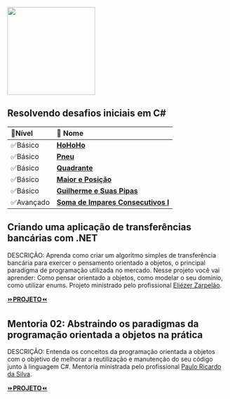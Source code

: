 <div  style="display: inline_block"><br>
  <img align="center" eight="200" width="200"  src="https://user-images.githubusercontent.com/71510774/136876811-9b867092-eacc-4650-96f0-3dd4b251233f.png" />
 </div>


## Resolvendo desafios iniciais em C#

| 📌**Nível** | 📌 **Nome** | 
| :--- |  :--- | 
| ✅Básico | [**HoHoHo**](https://github.com/KalebeSantana/NewTalents-3.NET/blob/main/DesafiosDeCodigo/HoHoHo/Program.cs) |
| ✅Básico | [**Pneu**](https://github.com/KalebeSantana/NewTalents-3.NET/blob/main/DesafiosDeCodigo/Pneu/Program.cs) |
| ✅Básico | [**Quadrante**](https://github.com/KalebeSantana/NewTalents-3.NET/blob/main/DesafiosDeCodigo/Quadrante/Program.cs) |
| ✅Básico | [**Maior e Posição**](https://github.com/KalebeSantana/NewTalents-3.NET/blob/main/DesafiosDeCodigo/MaiorEPosicao/Program.cs) |
| ✅Básico | [**Guilherme e Suas Pipas**](https://github.com/KalebeSantana/NewTalents-3.NET/blob/main/DesafiosDeCodigo/GuilhermeESuasPipas/Program.cs) |
| ✅Avançado | [**Soma de Impares Consecutivos I**](https://github.com/KalebeSantana/NewTalents-3.NET/blob/main/DesafiosDeCodigo/SomaDeImparesConsecutivos1/Program.cs) |

## Criando uma aplicação de transferências bancárias com .NET
DESCRIÇÃO: Aprenda como criar um algoritmo simples de transferência bancária para exercer o pensamento orientado a objetos, o principal paradigma de programação utilizada no mercado. Nesse projeto você vai aprender: Como pensar orientado a objetos, como modelar o seu domínio, como utilizar enums. Projeto ministrado pelo profissional [
Eliézer Zarpelão](https://www.linkedin.com/in/eliezerzarpelao/).

[⏩**PROJETO**⏪](https://github.com/KalebeSantana/APP-TRANSFERENCIA-BANCARIA)

## Mentoria 02: Abstraindo os paradigmas da programação orientada a objetos na prática
DESCRIÇÃO: Entenda os conceitos da programação orientada a objetos com o objetivo de melhorar a reutilização e manutenção do seu código junto à linguagem C#. Mentoria ministrada pelo profissional [Paulo Ricardo da Silva](https://www.linkedin.com/in/paulo-ricardo-da-silva-654a2944/).

[⏩**PROJETO**⏪](https://github.com/KalebeSantana/NewTalents-3.NET/tree/main/EverisStore)


